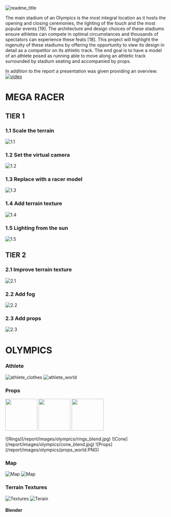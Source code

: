 ![readme_title](./readme_title.PNG)

The main stadium of an Olympics is the most integral location as it hosts the opening and closing ceremonies, the lighting of the touch and the most popular events [19]. The architecture and design choices of these stadiums ensure athletes can compete in optimal circumstances and thousands of spectators can experience these feats [18]. This project will highlight the ingenuity of these stadiums by offering the opportunity to view its design in detail as a competitor on its athletic track. The end goal is to have a model of an athlete posed as running able to move along an athletic track surrounded by stadium seating and accompanied by props.

In addition to the report a presentation was given providing an overview. 
[![video](readme_video.png)](https://youtu.be/X3s_5GrY3Jw)




# MEGA RACER

## TIER 1

### 1.1 Scale the terrain
![1.1](./report/images/mega_racer/1.1.PNG)

### 1.2 Set the virtual camera
![1.2](/report/images/mega_racer/1.2_b.PNG)

### 1.3 Replace with a racer model
![1.3](/report/images/mega_racer/1.3_b.PNG)

### 1.4 Add terrain texture
![1.4](/report/images/mega_racer/1.4.PNG)

### 1.5 Lighting from the sun
![1.5](/report/images/mega_racer/1.5_e_1.PNG)

## TIER 2

### 2.1 Improve terrain texture
![2.1](/report/images/mega_racer/2.1_c_final.PNG)

### 2.2 Add fog
![2.2](/report/images/mega_racer/2.2_d_1.PNG)

### 2.3 Add props
![2.3](/report/images/mega_racer/2.3.PNG)


# OLYMPICS

### Athlete
![athlete_clothes](/report/images/olympics/athlete_blend_clothes.PNG)
![athlete_world](/report/images/olympics/athlete_world.PNG)

### Props
<p float="left">
  <img src="/report/images/olympics/rings_blend.jpg" width="100" />
  <img src="/report/images/olympics/props_world.PNG" width="100" /> 
  <img src="/img3.png" width="100" />
</p>
![Rings](/report/images/olympics/rings_blend.jpg) 
![Cone](/report/images/olympics/cone_blend.jpg)
![Props](/report/images/olympics/props_world.PNG)

### Map
![Map](/report/images/olympics/track_final.PNG)
![Map](/report/images/olympics/map_world.PNG)

### Terrain Textures
![Textures](/report/images/olympics/terrain_textures.PNG)
![Terain](/report/images/olympics/terrain_world.PNG)


#### Blender



